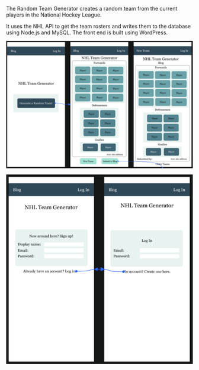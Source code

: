 The Random Team Generator creates a random team from the current players in the National Hockey League. 

It uses the NHL API to get the team rosters and writes them to the database using Node.js and MySQL. The front end is built using WordPress.

![Landing page, generated team, and blog views](https://github.com/rubyarbogast/team-generator/blob/master/wireframesnew.PNG)

![Log in screens](https://github.com/rubyarbogast/team-generator/blob/master/wireframes2.PNG)

